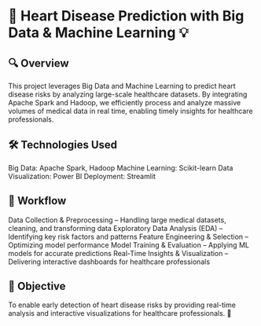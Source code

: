 # 🏥 Heart Disease Prediction with Big Data & Machine Learning 💡
## 🔍 Overview
This project leverages Big Data and Machine Learning to predict heart disease risks by analyzing large-scale healthcare datasets. By integrating Apache Spark and Hadoop, we efficiently process and analyze massive volumes of medical data in real time, enabling timely insights for healthcare professionals.

## 🛠 Technologies Used
Big Data: Apache Spark, Hadoop
Machine Learning: Scikit-learn
Data Visualization: Power BI
Deployment: Streamlit

## 📌 Workflow
Data Collection & Preprocessing – Handling large medical datasets, cleaning, and transforming data
Exploratory Data Analysis (EDA) – Identifying key risk factors and patterns
Feature Engineering & Selection – Optimizing model performance
Model Training & Evaluation – Applying ML models for accurate predictions
Real-Time Insights & Visualization – Delivering interactive dashboards for healthcare professionals

## 🎯 Objective
To enable early detection of heart disease risks by providing real-time analysis and interactive visualizations for healthcare professionals. 🚀
